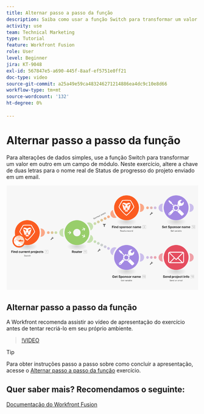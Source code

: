 ```yaml
---
title: Alternar passo a passo da função
description: Saiba como usar a função Switch para transformar um valor em outro em um campo de módulo no [!DNL Adobe Workfront Fusion].
activity: use
team: Technical Marketing
type: Tutorial
feature: Workfront Fusion
role: User
level: Beginner
jira: KT-9048
exl-id: 567847e5-a690-445f-8aaf-ef5751e0ff21
doc-type: video
source-git-commit: a25a49e59ca483246271214886ea4dc9c10e8d66
workflow-type: tm+mt
source-wordcount: '132'
ht-degree: 0%

---
```


# Alternar passo a passo da função

Para alterações de dados simples, use a função Switch para transformar um valor em outro em um campo de módulo. Neste exercício, altere a chave de duas letras para o nome real de Status de progresso do projeto enviado em um email.

![Uma imagem usando a função switch](assets/beyond-basic-modules-3.png)

## Alternar passo a passo da função

A Workfront recomenda assistir ao vídeo de apresentação do exercício antes de tentar recriá-lo em seu próprio ambiente.

>[!VIDEO](https://video.tv.adobe.com/v/335289/?quality=12&learn=on)

>[!TIP]
>
>Para obter instruções passo a passo sobre como concluir a apresentação, acesse o [Alternar passo a passo da função](https://experienceleague.adobe.com/docs/workfront-learn/tutorials-workfront/fusion/exercises/switch-function.html?lang=en) exercício.


## Quer saber mais? Recomendamos o seguinte:

[Documentação do Workfront Fusion](https://experienceleague.adobe.com/docs/workfront/using/adobe-workfront-fusion/workfront-fusion-2.html?lang=en)
